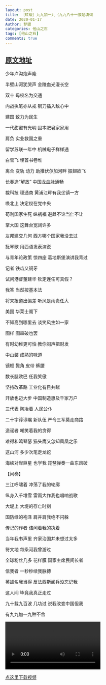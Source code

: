 ```yaml
---
layout: post
title: ［转载］九九加一九（九九八十一膜蛤填词
date: 2020-01-17
Author: 梦貘
categories: 他山之石
tags: [他山之石]
comments: true
--- 
```


## [原文地址](https://youtu.be/1ueCuxFeDjg)

少年卢沟炮声隆

半壁山河犹哭声 金陵血光漫长空

双十 母校名为交通

内战执笔亦从戎 钢刀插入敌心中

建国 致力为民生

一代甜蜜有光明 固本肥皂家家用

肩负 实业救国之重

留学苏联一年中 机械电子样样通

白雪飞 埋首书卷堆

离合 变轨 动力 助推伏尔加河畔 振翅欲飞

长春造“解放” 中国龙血脉通畅

裁科技 理通商 黄浦江畔有我坐镇一方

唤北上 决定权在党中央

苟利国家生死 纵祸福 避趋不论当仁不让

掌大国 这舞台宽阔许多

友邦建交几何 西方哪个国家我没去过

抚琴歌 用西语发表演说

与青年论政策 惊四座 葛地斯堡演讲我背过

记者 铁齿又铜牙

试问港督董建华 钦定连任可真假？

我答 当然按基本法

将来报道出偏差 听风是雨责任大

美国 华莱士阁下

不知高到哪里去 谈笑风生如一家

图样 图森破也罢

有时幼稚更可怕 教你闷声把财发

中山装 成熟的味道

镜框 鬓角 皮带 裤腰

数长腿欧巴 任我笑傲

坚持改革路 工业化有目共睹

开放也迈大步 中国制造惠及千家万户

三代表 陶冶着 人民公仆

二十字谆谆瞩 新队伍 严令三军莫走商路

造谣者 嘲笑着我的贪得

难得和鸣琴瑟 猫头鹰又怎知凤凰之乐

这山河 多少次笔走龙蛇

海峡对岸巨星 也学我 琵琶弹奏一曲东风破

【间奏】

三江呼啸着 冲荡了我的轮廓

纵身入千堆雪 雷雨大作我也唱响战歌

大堤上 大堤的存亡时刻

国防绿的袍泽 肩并肩我绝不闪躲

传记的作者 诘问着我的执着

当年我书声里 齐家治国并未想过太多

符文地 每条河我曾游过

全球粉丝几多 花样膜 国家主席民间长者

信我者 一秒秒续我脉搏

英雄名我当得 反法西斯阅兵没忘记我

这人间 毕竟我真正走过

九十载九百波 几功过 说我改变中国但我

有九九加一九种不舍

<video><source src="https://pan.totemblog.tk/?/%E7%BD%91%E7%9B%98/%E8%99%AB%E5%90%88%E8%A8%80%E5%BB%B6%E7%A5%AD%E4%BC%98%E7%A7%80%E4%BD%9C%E5%93%81/%E3%80%90%E8%86%9C%E8%9B%A4%E3%80%91%E4%B9%9D%E4%B9%9D%E5%8A%A0%E4%B8%80%E4%B9%9D%EF%BC%88%E5%AD%97%E5%B9%95%EF%BC%89%20%28%20720%20X%201280%20%29.mp4" type="video/mp4"></video>

[点这里下载视频](https://pan.totemblog.tk/?/%E7%BD%91%E7%9B%98/%E8%99%AB%E5%90%88%E8%A8%80%E5%BB%B6%E7%A5%AD%E4%BC%98%E7%A7%80%E4%BD%9C%E5%93%81/%E3%80%90%E8%86%9C%E8%9B%A4%E3%80%91%E4%B9%9D%E4%B9%9D%E5%8A%A0%E4%B8%80%E4%B9%9D%EF%BC%88%E5%AD%97%E5%B9%95%EF%BC%89%20%28%20720%20X%201280%20%29.mp4)
